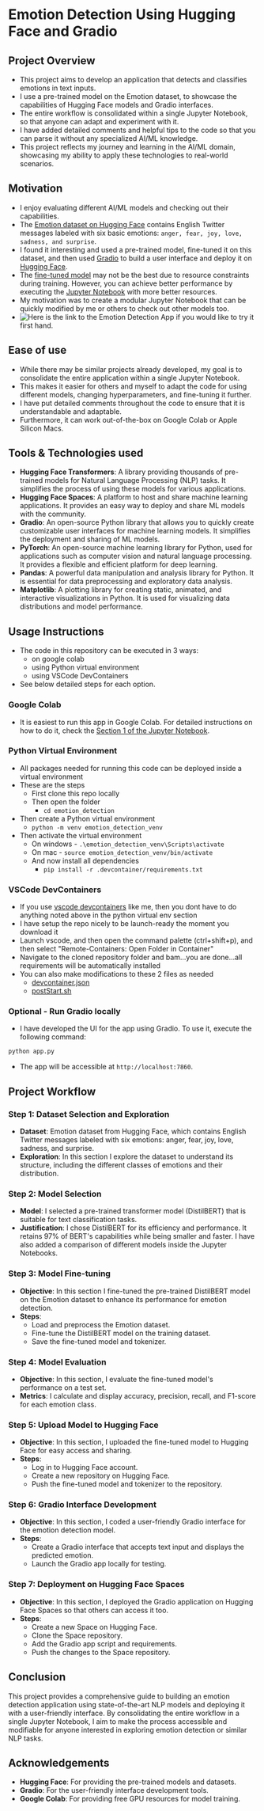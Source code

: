 # Emotion Detection Using Hugging Face and Gradio

## Project Overview

- This project aims to develop an application that detects and classifies emotions in text inputs.
- I use a pre-trained model on the Emotion dataset, to showcase the capabilities of Hugging Face models and Gradio interfaces.
- The entire workflow is consolidated within a single Jupyter Notebook, so that anyone can adapt and experiment with it.
- I have added detailed comments and helpful tips to the code so that you can parse it without any specialized AI/ML knowledge.
- This project reflects my journey and learning in the AI/ML domain, showcasing my ability to apply these technologies to real-world scenarios.

## Motivation

- I enjoy evaluating different AI/ML models and checking out their capabilities.
- The [Emotion dataset on Hugging Face](https://huggingface.co/datasets/dair-ai/emotion) contains English Twitter messages labeled with six basic emotions: `anger, fear, joy, love, sadness, and surprise`.
- I found it interesting and used a pre-trained model, fine-tuned it on this dataset, and then used [Gradio](https://www.gradio.app) to build a user interface and deploy it on [Hugging Face](https://huggingface.co).
- The [fine-tuned model](https://huggingface.co/kanad13/emotion_detection/tree/main) may not be the best due to resource constraints during training. However, you can achieve better performance by executing the [Jupyter Notebook](/Emotion_Detection_App.ipynb) with more better resources.
- My motivation was to create a modular Jupyter Notebook that can be quickly modified by me or others to check out other models too.
- ![Here is the link](https://huggingface.co/spaces/kanad13/emotion-detection_app) to the Emotion Detection App if you would like to try it first hand.

## Ease of use

- While there may be similar projects already developed, my goal is to consolidate the entire application within a single Jupyter Notebook.
- This makes it easier for others and myself to adapt the code for using different models, changing hyperparameters, and fine-tuning it further.
- I have put detailed comments throughout the code to ensure that it is understandable and adaptable.
- Furthermore, it can work out-of-the-box on Google Colab or Apple Silicon Macs.

## Tools & Technologies used

- **Hugging Face Transformers**: A library providing thousands of pre-trained models for Natural Language Processing (NLP) tasks. It simplifies the process of using these models for various applications.
- **Hugging Face Spaces**: A platform to host and share machine learning applications. It provides an easy way to deploy and share ML models with the community.
- **Gradio**: An open-source Python library that allows you to quickly create customizable user interfaces for machine learning models. It simplifies the deployment and sharing of ML models.
- **PyTorch**: An open-source machine learning library for Python, used for applications such as computer vision and natural language processing. It provides a flexible and efficient platform for deep learning.
- **Pandas**: A powerful data manipulation and analysis library for Python. It is essential for data preprocessing and exploratory data analysis.
- **Matplotlib**: A plotting library for creating static, animated, and interactive visualizations in Python. It is used for visualizing data distributions and model performance.

## Usage Instructions

- The code in this repository can be executed in 3 ways:
  - on google colab
  - using Python virtual environment
  - using VSCode DevContainers
- See below detailed steps for each option.

### Google Colab

- It is easiest to run this app in Google Colab. For detailed instructions on how to do it, check the [Section 1 of the Jupyter Notebook](Emotion_Detection_App.ipynb).

### Python Virtual Environment

- All packages needed for running this code can be deployed inside a virtual environment
- These are the steps
  - First clone this repo locally
  - Then open the folder
    - `cd emotion_detection`
- Then create a Python virtual environment
  - `python -m venv emotion_detection_venv`
- Then activate the virtual environment
  - On windows - `.\emotion_detection_venv\Scripts\activate`
  - On mac - `source emotion_detection_venv/bin/activate`
  - And now install all dependencies
    - `pip install -r .devcontainer/requirements.txt`

### VSCode DevContainers

- If you use [vscode devcontainers](https://code.visualstudio.com/docs/devcontainers/containers) like me, then you dont have to do anything noted above in the python virtual env section
- I have setup the repo nicely to be launch-ready the moment you download it
- Launch vscode, and then open the command palette (ctrl+shift+p), and then select "Remote-Containers: Open Folder in Container"
- Navigate to the cloned repository folder and bam...you are done...all requirements will be automatically installed
- You can also make modifications to these 2 files as needed
  - [devcontainer.json](.devcontainer/devcontainer.json)
  - [postStart.sh](.devcontainer/postStart.sh)

### Optional - Run Gradio locally

- I have developed the UI for the app using Gradio. To use it, execute the following command:

```bash
python app.py
```

- The app will be accessible at `http://localhost:7860`.

## Project Workflow

### Step 1: Dataset Selection and Exploration

- **Dataset**: Emotion dataset from Hugging Face, which contains English Twitter messages labeled with six emotions: anger, fear, joy, love, sadness, and surprise.
- **Exploration**: In this section I explore the dataset to understand its structure, including the different classes of emotions and their distribution.

### Step 2: Model Selection

- **Model**: I selected a pre-trained transformer model (DistilBERT) that is suitable for text classification tasks.
- **Justification**: I chose DistilBERT for its efficiency and performance. It retains 97% of BERT's capabilities while being smaller and faster. I have also added a comparison of different models inside the Jupyter Notebooks.

### Step 3: Model Fine-tuning

- **Objective**: In this section I fine-tuned the pre-trained DistilBERT model on the Emotion dataset to enhance its performance for emotion detection.
- **Steps**:
  - Load and preprocess the Emotion dataset.
  - Fine-tune the DistilBERT model on the training dataset.
  - Save the fine-tuned model and tokenizer.

### Step 4: Model Evaluation

- **Objective**: In this section, I evaluate the fine-tuned model's performance on a test set.
- **Metrics**: I calculate and display accuracy, precision, recall, and F1-score for each emotion class.

### Step 5: Upload Model to Hugging Face

- **Objective**: In this section, I uploaded the fine-tuned model to Hugging Face for easy access and sharing.
- **Steps**:
  - Log in to Hugging Face account.
  - Create a new repository on Hugging Face.
  - Push the fine-tuned model and tokenizer to the repository.

### Step 6: Gradio Interface Development

- **Objective**: In this section, I coded a user-friendly Gradio interface for the emotion detection model.
- **Steps**:
  - Create a Gradio interface that accepts text input and displays the predicted emotion.
  - Launch the Gradio app locally for testing.

### Step 7: Deployment on Hugging Face Spaces

- **Objective**: In this section, I deployed the Gradio application on Hugging Face Spaces so that others can access it too.
- **Steps**:
  - Create a new Space on Hugging Face.
  - Clone the Space repository.
  - Add the Gradio app script and requirements.
  - Push the changes to the Space repository.

## Conclusion

This project provides a comprehensive guide to building an emotion detection application using state-of-the-art NLP models and deploying it with a user-friendly interface. By consolidating the entire workflow in a single Jupyter Notebook, I aim to make the process accessible and modifiable for anyone interested in exploring emotion detection or similar NLP tasks.

## Acknowledgements

- **Hugging Face**: For providing the pre-trained models and datasets.
- **Gradio**: For the user-friendly interface development tools.
- **Google Colab**: For providing free GPU resources for model training.
